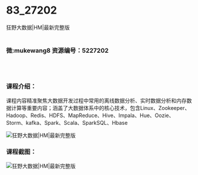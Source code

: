 # 83_27202
狂野大数据|HM|最新完整版
<br/></br>
<h3>微:mukewang8 资源编号：5227202</h3>
<br/></br>
<h3>课程介绍：</h3>
<p>课程内容精准聚焦<a title="查看与 大数据 相关的文章" target="_blank">大数据</a>开发过程中常用的离线数据分析、实时数据分析和内存数据计算等重要内容；涵盖了大数据体系中的核心技术，包含Linux、Zookeeper、Hadoop、Redis、HDFS、MapReduce、Hive、Impala、Hue、Oozie、Storm、kafka、Spark、Scala、SparkSQL、Hbase</p>
<p><img src="https://www.ko996.com/wp-content/uploads/img/2022/10/3-2-300x183.jpg" alt="狂野大数据|HM|最新完整版"></p>
<div class="info-desc">
<h3>课程截图：</h3>
<p><img src="https://www.ko996.com/wp-content/uploads/img/2022/10/2-100.png" alt="狂野大数据|HM|最新完整版"></p>


			
</div>
